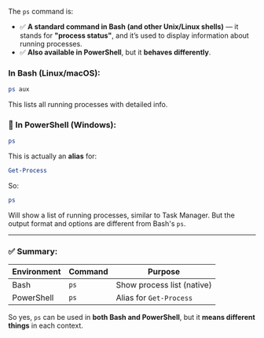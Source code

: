 
The `ps` command is:
- ✅ **A standard command in Bash (and other Unix/Linux shells)** — it stands for **"process status"**, and it’s used to display information about running processes.
- ✅ **Also available in PowerShell**, but it **behaves differently**.

### In **Bash (Linux/macOS)**:

```bash
ps aux
```

This lists all running processes with detailed info.


### 📌 In **PowerShell (Windows)**:

```powershell
ps
```

This is actually an **alias** for:

```powershell
Get-Process
```

So:

```powershell
ps
```

Will show a list of running processes, similar to Task Manager. But the output format and options are different from Bash's `ps`.

---

### ✅ Summary:

|Environment|Command|Purpose|
|---|---|---|
|Bash|`ps`|Show process list (native)|
|PowerShell|`ps`|Alias for `Get-Process`|

So yes, `ps` can be used in **both Bash and PowerShell**, but it **means different things** in each context.